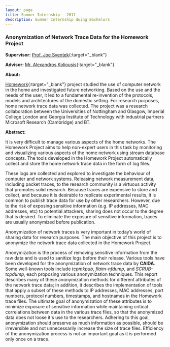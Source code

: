```yaml
---
layout: page
title: Summer Internship - 2011
description: Summer Internship duing Bachelors
---
```


### Anonymization of Network Trace Data for the Homework Project

**Supervisor:** [Prof. Joe Sventek](https://www.cs.uoregon.edu/People/Faculty/Joe_Sventek.php){:target="_blank"}

**Advisor:** [Mr. Alexandros Koliousis](http://www.doc.ic.ac.uk/~akolious/){:target="_blank"}

**About:**

[Homework](http://homenetworks.ac.uk/){:target="_blank"} project studied the use of computer network in the home and investigated future networking.
Based on the use and the needs of the user, it led to a fundamental re-invention of the protocols, models and architectures of the domestic setting.
For research purposes, home network trace data was collected.
The project was a research collaboration between the Universities of Nottingham and Glasgow, Imperial College London and Georgia Institute of Technology with industrial partners Microsoft Research (Cambridge) and BT.

**Abstract:**

It is very difficult to manage various aspects of the home networks.
The Homework Project aims to help non-expert users in this task by monitoring and visualizing various aspects of the home network using stream database concepts.
The tools developed in the Homework Project automatically collect and store the home network trace data in the form of log files.

These logs are collected and explored to investigate the behaviour of computer and network systems.
Releasing network measurement data, including packet traces, to the research community is a virtuous activity that promotes solid research.
Because traces are expensive to store and collect, and because it is desirable to replicate experimental results, it is common to publish trace data for use by other researchers.
However, due to the risk of exposing sensitive information (e.g. IP addresses, MAC addresses, etc) to potential attackers, sharing does not occur to the degree that is desired.
To eliminate the exposure of sensitive information, traces are usually anonymized before publication.

Anonymization of network traces is very important in today’s world of sharing data for research purposes.
The main objective of this project is to anonymize the network trace data collected in the Homework Project.

Anonymization is the process of removing sensitive information from the raw data and is used to sanitize logs before their release.
Various tools have been developed for the anonymization of network trace data by **CAIDA**.
Some well-known tools include *tcpmkpub*, *flaim-nfdump*, and *SCRUB-tcpdump*, each proposing various anonymization techniques.
This report describes many of these anonymization methods for different attributes of the network trace data; in addition, it describes the implementation of tools that apply a subset of these methods to IP addresses, MAC addresses, port numbers, protocol numbers, timestamps, and hostnames in the Homework trace files.
The ultimate goal of anonymization of these attributes is to minimize exposure of sensitive information while maintaining critical correlations between data in the various trace files, so that the anonymized data does not loose it's use to the researchers.
Adhering to this goal, anonymization should preserve as much information as possible, should be irreversible and not unnecessarily increase the size of trace files.
Efficiency of the anonymization process is not an important goal as it is performed only once on a trace.
